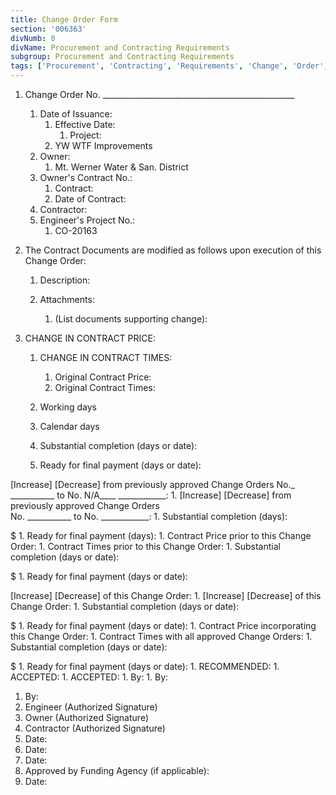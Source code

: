 ```yaml
---
title: Change Order Form
section: '006363'
divNumb: 0
divName: Procurement and Contracting Requirements
subgroup: Procurement and Contracting Requirements
tags: ['Procurement', 'Contracting', 'Requirements', 'Change', 'Order', 'Form']
---
```


1. Change Order No. \_\_\_\_\_\_\_\_\_\_\_\_\_\_\_\_\_\_\_\_\_\_\_\_\_\_\_\_\_\_\_\_\_\_\_\_\_\_\_\_\_\_\_\_\_\_\_\_
   1. Date of Issuance:
      1. Effective Date:
         1. Project:
      1. YW WTF Improvements
   1. Owner:
      1. Mt. Werner Water & San. District
   1. Owner's Contract No.:
      1. Contract:
      1. Date of Contract:
   1. Contractor:
   1. Engineer's Project No.:
      1. CO-20163
1. The Contract Documents are modified as follows upon execution of this Change Order:

   1. Description:

   1. Attachments:
      1. (List documents supporting change):

1. CHANGE IN CONTRACT PRICE:

   1. CHANGE IN CONTRACT TIMES:
      1. Original Contract Price:
      1. Original Contract Times:
   1. Working days
   1. Calendar days
   1. Substantial completion (days or date):

   1. Ready for final payment (days or date):

[Increase] [Decrease] from previously approved Change Orders No.\_ \_\_\_\_\_\_\_\_\_\_\_ to No. N/A\_\_\_\_ \_\_\_\_\_\_\_\_\_\_\_\_: 1. [Increase] [Decrease] from previously approved Change Orders  
No. \_\_\_\_\_\_\_\_\_\_\_ to No. \_\_\_\_\_\_\_\_\_\_\_\_: 1. Substantial completion (days):

$ 1. Ready for final payment (days): 1. Contract Price prior to this Change Order: 1. Contract Times prior to this Change Order: 1. Substantial completion (days or date):

$ 1. Ready for final payment (days or date):

[Increase] [Decrease] of this Change Order: 1. [Increase] [Decrease] of this Change Order: 1. Substantial completion (days or date):

$ 1. Ready for final payment (days or date): 1. Contract Price incorporating this Change Order: 1. Contract Times with all approved Change Orders: 1. Substantial completion (days or date):

$ 1. Ready for final payment (days or date): 1. RECOMMENDED: 1. ACCEPTED: 1. ACCEPTED: 1. By: 1. By:

1.  By:
1.  Engineer (Authorized Signature)
1.  Owner (Authorized Signature)
1.  Contractor (Authorized Signature)
1.  Date:
1.  Date:
1.  Date:
1.  Approved by Funding Agency (if applicable):
1.  Date:
